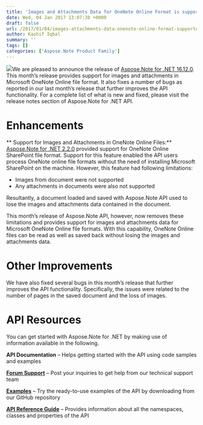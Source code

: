```yaml
---
title: 'Images and Attachments Data for OneNote Online Format is supported with Aspose.Note for .NET 16.12.0'
date: Wed, 04 Jan 2017 13:07:38 +0000
draft: false
url: /2017/01/04/images-attachments-data-onenote-online-format-supported-aspose.note-.net-16.12.0/
author: Kashif Iqbal
summary: ''
tags: []
categories: ['Aspose.Note Product Family']
---
```


[![][1]](https://blog.aspose.com/wp-content/uploads/sites/2/2016/08/Aspose.Note-for-.NET_.png)We are pleased to announce the release of [Aspose.Note for .NET 16.12.0][2]. This month’s release provides support for images and attachments in Microsoft OneNote Online file format. It also fixes a number of bugs as reported in our last month’s release that further improves the API functionality. For a complete list of what is new and fixed, please visit the release notes section of Aspose.Note for .NET API.

# Enhancements

** Support for Images and Attachments in OneNote Online Files:** [Aspose.Note for .NET 2.2.0][3] provided support for OneNote Online SharePoint file format. Support for this feature enabled the API users process OneNote online file formats without the need of installing Microsoft SharePoint on the machine. However, this feature had following limitations:

*   Images from document were not supported
*   Any attachments in documents were also not supported

Resultantly, a document loaded and saved with Aspose.Note API used to lose the images and attachments data contained in the document.

This month’s release of Aspose.Note API, however, now removes these limitations and provides support for images and attachments data for Microsoft OneNote Online file formats. With this capability, OneNote Online files can be read as well as saved back without losing the images and attachments data.

# Other Improvements

We have also fixed several bugs in this month’s release that further improves the API functionality. Specifically, the issues were related to the number of pages in the saved document and the loss of images.

# API Resources

You can get started with Aspose.Note for .NET by making use of information available in the following.

**API Documentation** – Helps getting started with the API using code samples and examples

**[Forum Support][4]** – Post your inquiries to get help from our technical support team

**[Examples][5]** – Try the ready-to-use examples of the API by downloading from our GitHub repository

**[API Reference Guide][6]** – Provides information about all the namespaces, classes and properties of the API




[1]: https://blog.aspose.com/wp-content/uploads/sites/2/2016/11/Aspose.Note-for-.NET_.png
[2]: http://downloads.aspose.com/note/net
[3]: https://blog.aspose.com/2016/03/28/read-onenote-online-files-and-set-output-image-resolution-using-aspose.note-for-.net-2.2.0/
[4]: https://forum.aspose.com/c/note
[5]: https://github.com/asposenote/Aspose_Note_NET
[6]: http://www.aspose.com/api/net/note




